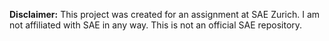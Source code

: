 **Disclaimer:** This project was created for an assignment at SAE Zurich. I am not affiliated with SAE in any way. This is not an official SAE repository.